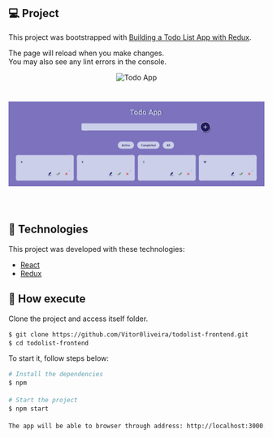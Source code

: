 ## 💻 Project

This project was bootstrapped with [Building a Todo List App with Redux](https://github.com/facebook/create-react-app).

The page will reload when you make changes.\
You may also see any lint errors in the console.

<!-- <p align="center">
  <img alt="TodoApp" src=".github/todo-lg.svg" width="160px">
</p> -->

<p align="center">
  <img src="https://img.shields.io/badge/ToDo-App--Todo--React-blueviolet" alt="Todo App" />
</p>

<h1 align="center">
    <img alt="TodoApp" src=".github/app.svg" />
</h1>

<br>

## 🧪 Technologies

This project was developed with these technologies:

- [React](https://reactjs.org)
- [Redux](https://redux-toolkit.js.org/)

## 🚀 How execute

Clone the project and access itself folder.

```bash
$ git clone https://github.com/Vitor0liveira/todolist-frontend.git
$ cd todolist-frontend
```

To start it, follow steps below:

```bash
# Install the dependencies
$ npm

# Start the project
$ npm start

The app will be able to browser through address: http://localhost:3000.
```

